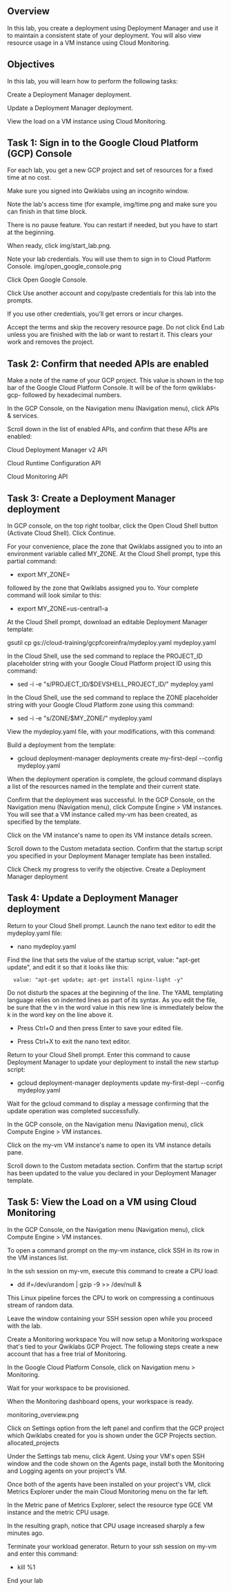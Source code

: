 ## Overview
In this lab, you create a deployment using Deployment Manager and use it to maintain a consistent state of your deployment. You will also view resource usage in a VM instance using Cloud Monitoring.

## Objectives
In this lab, you will learn how to perform the following tasks:

Create a Deployment Manager deployment.

Update a Deployment Manager deployment.

View the load on a VM instance using Cloud Monitoring.

## Task 1: Sign in to the Google Cloud Platform (GCP) Console
For each lab, you get a new GCP project and set of resources for a fixed time at no cost.

Make sure you signed into Qwiklabs using an incognito window.

Note the lab's access time (for example, img/time.png and make sure you can finish in that time block.

There is no pause feature. You can restart if needed, but you have to start at the beginning.

When ready, click img/start_lab.png.

Note your lab credentials. You will use them to sign in to Cloud Platform Console. img/open_google_console.png

Click Open Google Console.

Click Use another account and copy/paste credentials for this lab into the prompts.

If you use other credentials, you'll get errors or incur charges.

Accept the terms and skip the recovery resource page.
Do not click End Lab unless you are finished with the lab or want to restart it. This clears your work and removes the project.

## Task 2: Confirm that needed APIs are enabled
Make a note of the name of your GCP project. This value is shown in the top bar of the Google Cloud Platform Console. It will be of the form qwiklabs-gcp- followed by hexadecimal numbers.

In the GCP Console, on the Navigation menu (Navigation menu), click APIs & services.

Scroll down in the list of enabled APIs, and confirm that these APIs are enabled:

Cloud Deployment Manager v2 API

Cloud Runtime Configuration API

Cloud Monitoring API

## Task 3: Create a Deployment Manager deployment
In GCP console, on the top right toolbar, click the Open Cloud Shell button (Activate Cloud Shell). Click Continue.

For your convenience, place the zone that Qwiklabs assigned you to into an environment variable called MY_ZONE. At the Cloud Shell prompt, type this partial command:

* export MY_ZONE=

followed by the zone that Qwiklabs assigned you to. Your complete command will look similar to this:

* export MY_ZONE=us-central1-a

At the Cloud Shell prompt, download an editable Deployment Manager template:

gsutil cp gs://cloud-training/gcpfcoreinfra/mydeploy.yaml mydeploy.yaml

In the Cloud Shell, use the sed command to replace the PROJECT_ID placeholder string with your Google Cloud Platform project ID using this command:

* sed -i -e "s/PROJECT_ID/$DEVSHELL_PROJECT_ID/" mydeploy.yaml

In the Cloud Shell, use the sed command to replace the ZONE placeholder string with your Google Cloud Platform zone using this command:

* sed -i -e "s/ZONE/$MY_ZONE/" mydeploy.yaml

View the mydeploy.yaml file, with your modifications, with this command:

Build a deployment from the template:

* gcloud deployment-manager deployments create my-first-depl --config mydeploy.yaml

When the deployment operation is complete, the gcloud command displays a list of the resources named in the template and their current state.

Confirm that the deployment was successful. In the GCP Console, on the Navigation menu (Navigation menu), click Compute Engine > VM instances. You will see that a VM instance called my-vm has been created, as specified by the template.

Click on the VM instance's name to open its VM instance details screen.

Scroll down to the Custom metadata section. Confirm that the startup script you specified in your Deployment Manager template has been installed.

Click Check my progress to verify the objective.
Create a Deployment Manager deployment

## Task 4: Update a Deployment Manager deployment
Return to your Cloud Shell prompt. Launch the nano text editor to edit the mydeploy.yaml file:

* nano mydeploy.yaml

Find the line that sets the value of the startup script, value: "apt-get update", and edit it so that it looks like this:

      value: "apt-get update; apt-get install nginx-light -y"

Do not disturb the spaces at the beginning of the line. The YAML templating language relies on indented lines as part of its syntax. As you edit the file, be sure that the v in the word value in this new line is immediately below the k in the word key on the line above it.

* Press Ctrl+O and then press Enter to save your edited file.

* Press Ctrl+X to exit the nano text editor.

Return to your Cloud Shell prompt. Enter this command to cause Deployment Manager to update your deployment to install the new startup script:

* gcloud deployment-manager deployments update my-first-depl --config mydeploy.yaml

Wait for the gcloud command to display a message confirming that the update operation was completed successfully.

In the GCP console, on the Navigation menu (Navigation menu), click Compute Engine > VM instances.

Click on the my-vm VM instance's name to open its VM instance details pane.

Scroll down to the Custom metadata section. Confirm that the startup script has been updated to the value you declared in your Deployment Manager template.


## Task 5: View the Load on a VM using Cloud Monitoring
In the GCP Console, on the Navigation menu (Navigation menu), click Compute Engine > VM instances.

To open a command prompt on the my-vm instance, click SSH in its row in the VM instances list.

In the ssh session on my-vm, execute this command to create a CPU load:

* dd if=/dev/urandom | gzip -9 >> /dev/null &

This Linux pipeline forces the CPU to work on compressing a continuous stream of random data.

Leave the window containing your SSH session open while you proceed with the lab.

Create a Monitoring workspace
You will now setup a Monitoring workspace that's tied to your Qwiklabs GCP Project. The following steps create a new account that has a free trial of Monitoring.

In the Google Cloud Platform Console, click on Navigation menu > Monitoring.

Wait for your workspace to be provisioned.

When the Monitoring dashboard opens, your workspace is ready.

monitoring_overview.png

Click on Settings option from the left panel and confirm that the GCP project which Qwiklabs created for you is shown under the GCP Projects section.
allocated_projects

Under the Settings tab menu, click Agent. Using your VM's open SSH window and the code shown on the Agents page, install both the Monitoring and Logging agents on your project's VM.

Once both of the agents have been installed on your project's VM, click Metrics Explorer under the main Cloud Monitoring menu on the far left.

In the Metric pane of Metrics Explorer, select the resource type GCE VM instance and the metric CPU usage.

In the resulting graph, notice that CPU usage increased sharply a few minutes ago.

Terminate your workload generator. Return to your ssh session on my-vm and enter this command:

* kill %1

End your lab